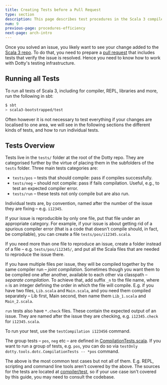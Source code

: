 ```yaml
---
title: Creating Tests before a Pull Request
type: section
description: This page describes test procedures in the Scala 3 compiler.
num: 9
previous-page: procedures-efficiency
next-page: arch-intro
---
```


Once you solved an issue, you likely want to see your change added to the [Scala 3 repo][lampepfl/dotty].
To do that, you need to prepare a [pull request][pull-request] that includes tests that verify the issue is resolved.
Hence you need to know how to work with Dotty's testing infrastructure.

## Running all Tests

To run all tests of Scala 3, including for compiler, REPL, libraries and more, run the following in sbt:

```bash
$ sbt
> scala3-bootstrapped/test
```

Often however it is not necessary to test everything if your changes are localised to one area,
we will see in the following sections the different kinds of tests, and how
to run individual tests.

## Tests Overview

Tests live in the `tests/` folder at the root of the Dotty repo. They are categorised further by the virtue of placing them in the subfolders of the `tests` folder. Three main tests categories are:

- `tests/pos` – tests that should compile: pass if compiles successfully.
- `tests/neg` – should not compile: pass if fails compilation. Useful, e.g., to test an expected compiler error.
- `tests/run` – these tests not only compile but are also run.

Individual tests are, by convention, named after the number of the issue they are fixing – e.g. `i12345`.

If your issue is reproducible by only one file, put that file under an appropriate category. For example, if your issue is about getting rid of a spurious compiler error (that is a code that doesn't compile should, in fact, be compilable), you can create a file `tests/pos/i12345.scala`.

If you need more than one file to reproduce an issue, create a folder instead of a file – e.g. `tests/pos/i12345/`, and put all the Scala files that are needed to reproduce the issue there.

If you have multiple files per issue, they will be compiled together by the same compiler run – *joint compilation*. Sometimes though you want them to be compiled one after another, available to each other via classpath – *separate compilation*. To achieve that, add suffix `_n` to the file name, where `n` is an integer defining the order in which the file will compile. E.g. if you have two files, `Lib.scala` and `Main.scala`, and you need them compiled separately – Lib first, Main second, then name them `Lib_1.scala` and `Main_2.scala`.

`run` tests also have `*.check` files. These contain the expected output of an issue. They are named after the issue they are checking, e.g. `i12345.check` for `i12345.scala`.

To run your test, use the `testCompilation i123456` command.

The group tests – `pos`, `neg` etc – are defined in [CompilationTests.scala]. If you want to run a group of tests, e.g.
`pos`, you can do so via `testOnly dotty.tools.dotc.CompilationTests -- *pos` command.

The above is the most common test cases but not all of them. E.g. REPL, scripting and command line tools aren't covered
by the above. The sources for the tests are located at [compiler/test], so if your use case isn't covered by this guide,
you may need to consult the codebase.


[lampepfl/dotty]: https://github.com/lampepfl/dotty
[CompilationTests.scala]: https://github.com/lampepfl/dotty/blob/master/compiler/test/dotty/tools/dotc/CompilationTests.scala
[compiler/test]: https://github.com/lampepfl/dotty/blob/master/compiler/test/
[pull-request]: https://docs.github.com/en?query=pull+requests
